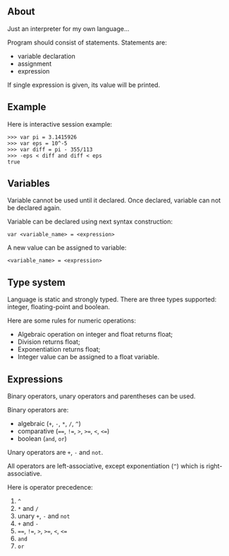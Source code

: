 ## About

Just an interpreter for my own language...

Program should consist of statements. Statements are:

- variable declaration
- assignment
- expression

If single expression is given, its value will be printed.


## Example

Here is interactive session example:

	>>> var pi = 3.1415926
	>>> var eps = 10^-5
	>>> var diff = pi - 355/113
	>>> -eps < diff and diff < eps
	true


## Variables

Variable cannot be used until it declared.
Once declared, variable can not be declared again.

Variable can be declared using next syntax construction:

    var <variable_name> = <expression>

A new value can be assigned to variable:

    <variable_name> = <expression>


## Type system

Language is static and strongly typed.
There are three types supported: integer, floating-point and boolean.

Here are some rules for numeric operations:
- Algebraic operation on integer and float returns float;
- Division returns float;
- Exponentiation returns float;
- Integer value can be assigned to a float variable.


## Expressions

Binary operators, unary operators and parentheses can be used.

Binary operators are:
- algebraic (`+`, `-`, `*`, `/`, `^`)
- comparative (`==`, `!=`, `>`, `>=`, `<`, `<=`)
- boolean (`and`, `or`)

Unary operators are `+`, `-` and `not`.

All operators are left-associative, except exponentiation (`^`) which is right-associative.

Here is operator precedence:

1. `^`
2. `*` and `/`
3. unary `+`, `-` and `not`
4. `+` and `-`
5. `==`, `!=`, `>`, `>=`, `<`, `<=`
6. `and`
7. `or`
